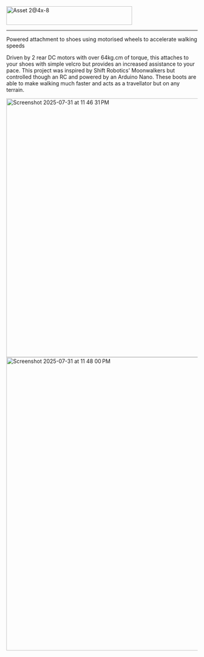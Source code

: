 <img width="330.8" height="49.2" alt="Asset 2@4x-8" src="https://github.com/user-attachments/assets/bd06d09e-0762-43f7-ba39-2379e8952533" />

---
Powered attachment to shoes using motorised wheels to accelerate walking speeds

Driven by 2 rear DC motors with over 64kg.cm of torque, this attaches to your shoes with simple velcro but provides an increased assistance to your pace. This project was inspired by Shift Robotics' Moonwalkers but controlled though an RC and powered by an Arduino Nano. These boots are able to make walking much faster and acts as a travellator but on any terrain.

<img width="1000" height="680" alt="Screenshot 2025-07-31 at 11 46 31 PM" src="https://github.com/user-attachments/assets/c38f76b9-dbdd-46b3-87a9-a18461eb9d8c" />
<img width="1240" height="771" alt="Screenshot 2025-07-31 at 11 48 00 PM" src="https://github.com/user-attachments/assets/4ee305b4-67a3-4d07-90a2-0f28e23d97a4" />
